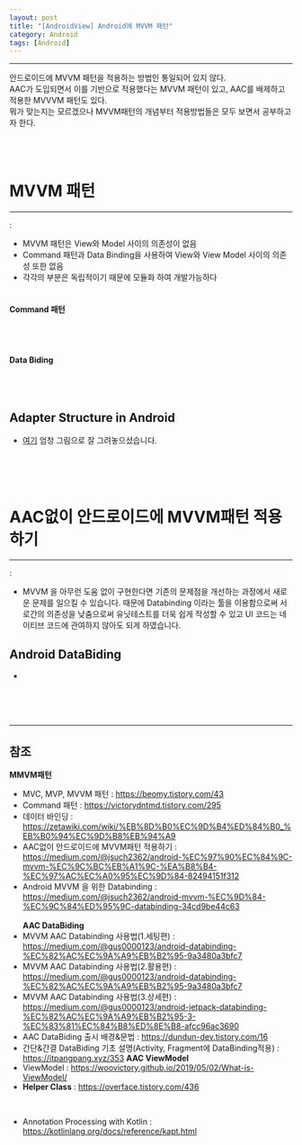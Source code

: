 ```yaml
---
layout: post
title: "[AndroidView] Android에 MVVM 패턴"
category: Android
tags: [Android]
---
```

-------------------
  
안드로이드에 MVVM 패턴을 적용하는 방법인 통일되어 있지 않다.<br/>
AAC가 도입되면서 이를 기반으로 적용했다는 MVVM 패턴이 있고, AAC를 배제하고 적용한 MVVVM 패턴도 있다.<br/>
뭐가 맞는지는 모르겠으나 MVVM패턴의 개념부터 적용방법들은 모두 보면서 공부하고자 한다.<br/>
<br/><br/><br/>
  
# MVVM 패턴
-------------------
 : 
 - MVVM 패턴은 View와 Model 사이의 의존성이 없음
 - Command 패턴과 Data Binding을 사용하여 View와 View Model 사이의 의존성 또한 없음
 - 각각의 부분은 독립적이기 때문에 모듈화 하여 개발가능하다
<br/><br/>
#### Command 패턴
<br/><br/>
#### Data Biding
<br/><br/>


## Adapter Structure in Android
 - [여기](https://m.blog.naver.com/PostView.nhn?blogId=gi_balja&logNo=221162720020&proxyReferer=https%3A%2F%2Fwww.google.com%2F&view=img_2) 엄청 그림으로 잘 그려놓으셨습니다.
<br/>
<br/>
<br/>
  
# AAC없이 안드로이드에 MVVM패턴 적용하기
-------------------
 :  
 - MVVM 을 아무런 도움 없이 구현한다면 기존의 문제점을 개선하는 과정에서 새로운 문제를 일으킬 수 있습니다. 때문에 Databinding 이라는 툴을 이용함으로써 서로간의 의존성을 낮춤으로써 유닛테스트를 더욱 쉽게 작성할 수 있고 UI 코드는 네이티브 코드에 관여하지 않아도 되게 하였습니다.
  
## Android DataBiding
- 

<br/>
<br/>
<br/>
  
-------------------
## 참조

**MMVM패턴**<br/>
* MVC, MVP, MVVM 패턴 : <https://beomy.tistory.com/43>
* Command 패턴 : <https://victorydntmd.tistory.com/295>
* 데이터 바인딩 : <https://zetawiki.com/wiki/%EB%8D%B0%EC%9D%B4%ED%84%B0_%EB%B0%94%EC%9D%B8%EB%94%A9>
* AAC없이 안드로이드에 MVVM패턴 적용하기 : <https://medium.com/@jsuch2362/android-%EC%97%90%EC%84%9C-mvvm-%EC%9C%BC%EB%A1%9C-%EA%B8%B4-%EC%97%AC%EC%A0%95%EC%9D%84-82494151f312>
* Android MVVM 을 위한 Databinding : <https://medium.com/@jsuch2362/android-mvvm-%EC%9D%84-%EC%9C%84%ED%95%9C-databinding-34cd9be44c63>
<br/><br/>
**AAC DataBiding**<br/>
* MVVM AAC Databinding 사용법(1.세팅편) : <https://medium.com/@gus0000123/android-databinding-%EC%82%AC%EC%9A%A9%EB%B2%95-9a3480a3bfc7>
* MVVM AAC Databinding 사용법(2.활용편) : <https://medium.com/@gus0000123/android-databinding-%EC%82%AC%EC%9A%A9%EB%B2%95-9a3480a3bfc7>
* MVVM AAC Databinding 사용법(3.상세편) : <https://medium.com/@gus0000123/android-jetpack-databinding-%EC%82%AC%EC%9A%A9%EB%B2%95-3-%EC%83%81%EC%84%B8%ED%8E%B8-afcc96ac3690>
* AAC DataBiding 출시 배경&문법 : <https://dundun-dev.tistory.com/16>
* 간단&간결 DataBiding 기초 설명(Activity, Fragment에 DataBinding적용) : <https://itpangpang.xyz/353>
**AAC ViewModel**<br/>
* ViewModel : <https://woovictory.github.io/2019/05/02/What-is-ViewModel/>
* **Helper Class** : <https://overface.tistory.com/436>
<br/>

* Annotation Processing with Kotlin : <https://kotlinlang.org/docs/reference/kapt.html>
